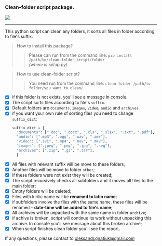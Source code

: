### Clean-folder script package.
![](https://img.shields.io/aur/last-modified/clean-folder?color=orange)
____
This python script can clean any folders, it sorts all files in folder according to file's suffix.

> How to install this package?
> > Please can run from the command line:  `pip install /path/to/clean-folder_script/folder`    
>    _(where is setup.py)_

> How to use clean-folder script?
>> You need run from the command line:  `clean-folder /path/to folder/you want to clean/`

+ [x] if this folder is not exists, you'll see a message in console.
+ [x] The script sorts files according to file's `suffix`.
+ [x] Default folders are `documents`, `images`, `video`, `audio` and `archives`. 
+ [x] if you want your own rule of sorting files you need to change `suffix_dict`:
  ``` python
  suffix_dict = {
    "documents": [".doc", ".docx", ".xls", ".xlsx", ".txt", ".pdf"],
    "audio": [".mp3", ".ogg", ".wav", ".amr"],
    "video": [".avi", ".mp4", ".mov", ".mkv"],
    "images": [".jpeg", ".png", ".jpg", ".svg"],
    "archives": [".zip", ".gz", ".tar"],
    }
  ```
+ [x] All files with relevant suffix will be move to these folders;
+ [x] Another files will be move to folder `other`;
+ [x] if these folders were not exist they will be created;
+ [x] The script recursively checks all subfolders and it moves all files to the main folder;
+ [x] Empty folders will be deleted;
+ [x] Files with kirilic name will be __renamed to latin name__;
+ [x] if subfolders involve the files with the same name, these files will be renamed - __date-time will be added to file's name__;
+ [x] All archives will be unpacked with the same name in folder `archive`;
+ [x] if achive is broken, script will continue its work without unpacking this archive. In console you'll see message about this broken archive;
+ [x] When script finishes clean folder you'll see the report.
  
If any questions, please contact to oleksandr.gnatiuk@gmail.com